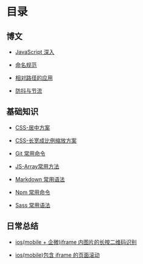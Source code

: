 # 目录

## 博文

- [JavaScript 深入](./Article/JavaScript深入.md)

- [命名规范](./Article/命名规范.md)

- [相对路径的应用](./Article/相对路径的应用.md)

- [防抖与节流](./Article/防抖与节流.md)

## 基础知识

- [CSS-居中方案](./Basis/CSS-居中方案.md)

- [CSS-长宽成比例缩放方案](./Basis/CSS-长宽成比例缩放方案.md)

- [Git 常用命令](./Basis/Git常用命令.md)

- [JS-Array常用方法](./Basis/JS-Array常用方法.md)

- [Markdown 常用语法](./Basis/Markdown常用语法.md)

- [Npm 常用命令](./Basis/Npm常用命令.md)

- [Sass 常用语法](./Basis/Sass常用语法.md)

## 日常总结

- [ios(mobile + 企微)iframe 内图片的长按二维码识别](./Summary/ios(mobile+企微)iframe内图片的长按二维码识别.md)

- [ios(mobile)包含 iframe 的页面滚动](./Summary/ios(mobile)包含iframe的页面滚动.md)
